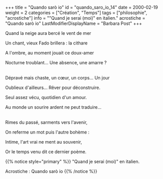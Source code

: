 +++
title = "Quando sarò io"
id = "quando_saro_io_14"
date = 2000-02-19
weight = 2
categories = ["Création", "Temps"]
tags = ["philosophie", "acrostiche"]
info = "\"Quand je serai (moi)\" en italien."
acrostiche = "Quando sarò io"
LastModifierDisplayName = "Barbara Post"
+++

Quand la neige aura bercé le vent de mer

Un chant, vieux Fado brillera : la cithare

A l'ombre, au moment jouait ce doux-amer

Nocturne troublant... Une absence, une amarre ?

 \
Dépravé mais chaste, un cœur, un corps... Un jour

Oublieux d'ailleurs... Rêver pour déconstruire.

Seul assez vécu, quotidien d'un amour.

Au monde un sourire ardent ne peut traduire...

 \
Rimes du passé, sarments vers l'avenir,

On referme un mot puis l'autre bohème :

Intime, l'art vrai ne ment au souvenir,

Or le temps venu dit ce dernier poème.

{{% notice style="primary" %}}
\"Quand je serai (moi)\" en italien.

Acrostiche : Quando sarò io
{{% /notice %}}
